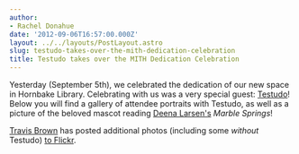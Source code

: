 ```yaml
---
author:
- Rachel Donahue
date: '2012-09-06T16:57:00.000Z'
layout: ../../layouts/PostLayout.astro
slug: testudo-takes-over-the-mith-dedication-celebration
title: Testudo takes over the MITH Dedication Celebration
---
```


Yesterday (September 5th), we celebrated the dedication of our new space in Hornbake Library. Celebrating with us was a very special guest: [Testudo](http://www.umd.edu/testudo.html "All About Testudo")! Below you will find a gallery of attendee portraits with Testudo, as well as a picture of the beloved mascot reading [Deena Larsen's](http://mith.umd.edu/larsen/ "The Deena Larsen Collection") _Marble Springs_!

[Travis Brown](http://mith.umd.edu/people/person/travis-brown/ "Travis Brown") has posted additional photos (including some _without_ Testudo) [to Flickr](http://www.flickr.com/photos/travisbrown/sets/72157631427840226/with/7939890054/ "Travis Brown's Flickr page").